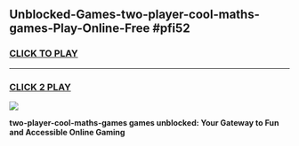 
## Unblocked-Games-two-player-cool-maths-games-Play-Online-Free #pfi52
<h3>
<a href="https://us.freeplayer.one?title=two-player-cool-maths-games&ref=10M">CLICK TO PLAY</a></h3>
<hr>

<h3>
<a href="https://us.freeplayer.one?title=two-player-cool-maths-games&ref=10M">CLICK 2 PLAY</a>
  
</h3>

<a href="https://us.freeplayer.one?title=two-player-cool-maths-games&ref=10M"><img src="https://clearcache.store/games.png"></a>


**two-player-cool-maths-games games unblocked: Your Gateway to Fun and Accessible Online Gaming**
